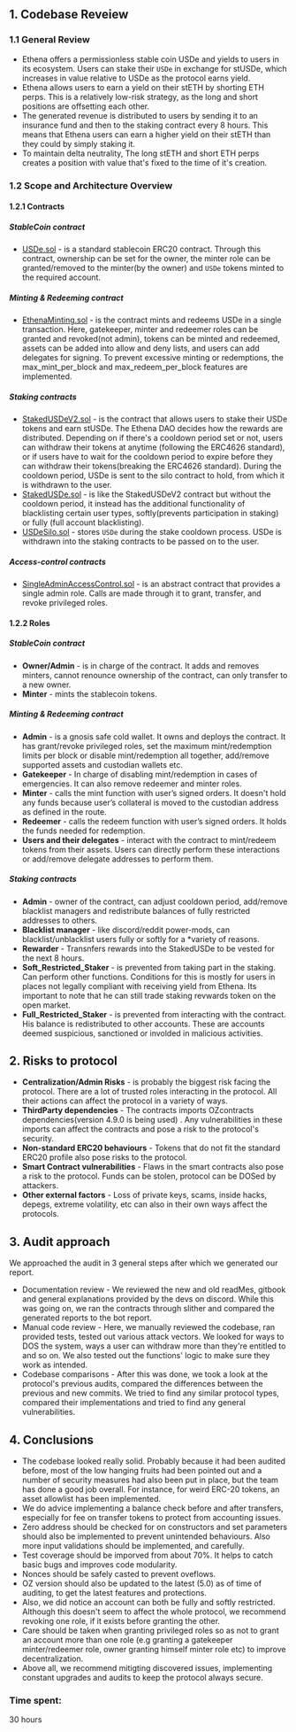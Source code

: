 ## **1. Codebase Reveiew**
### **1.1 General Review**
  - Ethena offers a permissionless stable coin USDe and yields to users in its ecosystem. Users can stake their `USDe` in exchange for stUSDe, which increases in value relative to USDe as the protocol earns yield.
  - Ethena allows users to earn a yield on their stETH by shorting ETH perps. This is a relatively low-risk strategy, as the long and short positions are offsetting each other. 
  - The generated revenue is distributed to users by sending it to an insurance fund and then to the staking contract every 8 hours. This means that Ethena users can earn a higher yield on their stETH than they could by simply staking it.
  - To maintain delta neutrality, The long stETH and short ETH perps creates a position with value that's fixed to the time of it's creation.
### **1.2 Scope and Architecture Overview**
#### **1.2.1 Contracts**
##### StableCoin contract 
  - [USDe.sol](https://github.com/code-423n4/2023-10-ethena/blob/main/contracts/USDe.sol) - is a standard stablecoin ERC20 contract. Through this contract, ownership can be set for the owner, the minter role can be granted/removed to the minter(by the owner) and `USDe` tokens minted to the required account.
##### Minting & Redeeming contract
  - [EthenaMinting.sol](https://github.com/code-423n4/2023-10-ethena/blob/main/contracts/EthenaMinting.sol) - is the contract mints and redeems USDe in a single transaction. Here, gatekeeper, minter and redeemer roles can be granted and revoked(not admin), tokens can be minted and redeemed, assets can be added into allow and deny lists, and users can add delegates for signing. To prevent excessive minting or redemptions, the max_mint_per_block and max_redeem_per_block features are implemented. 
##### Staking contracts
  - [StakedUSDeV2.sol](https://github.com/code-423n4/2023-10-ethena/blob/main/contracts/StakedUSDeV2.sol) - is the contract that allows users to stake their USDe tokens and earn stUSDe. The Ethena DAO decides how the rewards are distributed. Depending on if there's a cooldown period set or not, users can withdraw their tokens at anytime (following the ERC4626 standard), or if users have to wait for the cooldown period to expire before they can withdraw their tokens(breaking the ERC4626 standard). During the cooldown period, USDe is sent to the silo contract to hold, from which it is withdrawn to the user.
  - [StakedUSDe.sol](https://github.com/code-423n4/2023-10-ethena/blob/main/contracts/StakedUSDe.sol) - is like the StakedUSDeV2 contract but without the cooldown period, it instead has the additional functionality of blacklisting certain user types, softly(prevents participation in staking) or fully (full account blacklisting). 
  - [USDeSilo.sol](https://github.com/code-423n4/2023-10-ethena/blob/main/contracts/USDeSilo.sol) - stores `USDe` during the stake cooldown process. USDe is withdrawn into the staking contracts to be passed on to the user.
##### Access-control contracts
  - [SingleAdminAccessControl.sol](https://github.com/code-423n4/2023-10-ethena/blob/main/contracts/SingleAdminAccessControl.sol) -  is an abstract contract that provides a single admin role. Calls are made through it to grant, transfer, and revoke privileged roles.

#### **1.2.2 Roles**
##### StableCoin contract
  - **Owner/Admin** - is in charge of the contract. It adds and removes minters, cannot renounce ownership of the contract, can only transfer to a new owner.
  - **Minter** - mints the stablecoin tokens.
##### Minting & Redeeming contract
  - **Admin** - is a gnosis safe cold wallet. It owns and deploys the contract. It has grant/revoke privileged roles, set the maximum mint/redemption limits per block or disable mint/redemption all together, add/remove supported assets and custodian wallets etc.
  - **Gatekeeper** - In charge of disabling mint/redemption in cases of emergencies. It can also remove redeemer and minter roles.
  - **Minter** - calls the mint function with user’s signed orders. It doesn't hold any funds because user’s collateral is moved to the custodian address as defined in the route.
  - **Redeemer** - calls the redeem function with user’s signed orders. It holds the funds needed for redemption.
  - **Users and their delegates** - interact with the contract to mint/redeem tokens from their assets. Users can directly perform these interactions or add/remove delegate addresses to perform them. 
##### Staking contracts
  - **Admin** - owner of the contract, can adjust cooldown period, add/remove blacklist managers and redistribute balances of fully restricted addresses to others.
  - **Blacklist manager** - like discord/reddit power-mods, can blacklist/unblacklist users fully or softly for a *variety of reasons.
  - **Rewarder** - Transnfers rewards into the StakedUSDe to be vested for the next 8 hours.
  - **Soft_Restricted_Staker** - is prevented from taking part in the staking. Can perform other functions. Conditions for this is mostly for users in places not legally compliant with receiving yield from Ethena. Its important to note that he can still trade staking revwards token on the open market.
  - **Full_Restricted_Staker** - is prevented from interacting with the contract. His balance is redistributed to other accounts. These are accounts deemed suspicious, sanctioned or involded in malicious activities.

## **2. Risks to protocol**
  - **Centralization/Admin Risks** - is probably the biggest risk facing the protocol. There are a lot of trusted roles interacting in the protocol. All their actions can affect the protocol in a variety of ways.
  - **ThirdParty dependencies** - The contracts imports OZcontracts dependencies(version 4.9.0 is being used) . Any vulnerabilities in these imports can affect the contracts and pose a risk to the protocol's security.
  - **Non-standard ERC20 behaviours** - Tokens that do not fit the standard ERC20 profile also pose risks to the protocol.  
  - **Smart Contract vulnerabilities** - Flaws in the smart contracts also pose a risk to the protocol. Funds can be stolen, protocol can be DOSed by attackers.
  - **Other external factors** - Loss of private keys, scams, inside hacks, depegs, extreme volatility, etc can also in their own ways affect the protocols.
    
## **3. Audit approach**
We approached the audit in 3 general steps after which we generated our report.
- Documentation review -  We reviewed the new and old readMes, gitbook and general explanations provided by the devs on discord. While this was going on, we ran the contracts through slither and compared the generated reports to the bot report.
- Manual code review - Here, we manually reviewed the codebase, ran provided tests, tested out various attack vectors. We looked for ways to DOS the system, ways a user can withdraw more than they're entitled to and so on. We also tested out the functions' logic to make sure they work as intended.
- Codebase comparisons - After this was done, we took a look at the protocol's previous audits, compared the differences between the previous and new commits. We tried to find any similar protocol types, compared their implementations and tried to find any general vulnerabilities.

## **4. Conclusions**

  - The codebase looked really solid. Probably because it had been audited before, most of the low hanging fruits had been pointed out and a number of security measures had also been put in place, but the team has done a good job overall. For instance, for weird ERC-20 tokens, an asset allowlist has been implemented.
  - We do advice implementing a balance check before and after transfers, especially for fee on transfer tokens to protect from accounting issues.
  - Zero address should be checked for on constructors and set parameters should also be implemented to prevent unintended behaviours. Also more input validations should be implemented, and carefully.
  - Test coverage should be imporved from about 70%. It helps to catch basic bugs and improves code modularity.
  - Nonces should be safely casted to prevent oveflows.
  - OZ version should also be updated to the latest (5.0) as of time of auditing, to get the latest features and protections.
  - Also, we did notice an account can both be fully and softly restricted. Although this doesn't seem to affect the whole protocol, we recommend revoking one role, if it exists before granting the other.
  - Care should be taken when granting privileged roles so as not to grant an account more than one role (e.g granting a gatekeeper minter/redeemer role, owner granting himself minter role etc) to improve decentralization.
  - Above all, we recommend mitigting discovered issues, implementing constant upgrades and audits to keep the protocol always secure.
   





### Time spent:
30 hours